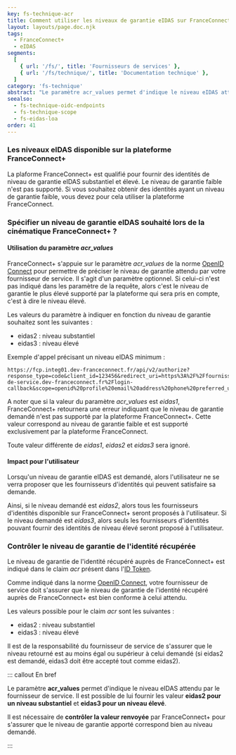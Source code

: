 ```yaml
---
key: fs-technique-acr
title: Comment utiliser les niveaux de garantie eIDAS sur FranceConnect+ ?
layout: layouts/page.doc.njk
tags:
  - FranceConnect+
  - eIDAS
segments:
  [
    { url: '/fs/', title: 'Fournisseurs de services' },
    { url: '/fs/technique/', title: 'Documentation technique' },
  ]
category: 'fs-technique'
abstract: "Le paramètre acr_values permet d'indique le niveau eIDAS attendu par le fournisseur de service. Il est possible de lui fournir les valeur eidas2 pour un niveau substantiel et eidas3 pour un niveau élevé."
seealso:
  - fs-technique-oidc-endpoints
  - fs-technique-scope
  - fs-eidas-loa
order: 41
---
```


### Les niveaux eIDAS disponible sur la plateforme FranceConnect+

La plaforme FranceConnect+ est qualifié pour fournir des identités de niveau de garantie eIDAS substantiel et élevé. Le niveau de garantie faible n'est pas supporté. Si vous souhaitez obtenir des identités ayant un niveau de garantie faible, vous devez pour cela utiliser la plateforme FranceConnect.

### Spécifier un niveau de garantie eIDAS souhaité lors de la cinématique FranceConnect+ ?

#### Utilisation du paramètre _acr_values_

FranceConnect+ s'appuie sur le paramètre _acr_values_ de la norme [OpenID Connect](http://openid.net/specs/openid-connect-basic-1_0.html#RequestParameters) pour permettre de préciser le niveau de garantie attendu par votre fournisseur de service. Il s'agit d'un paramètre optionnel. Si celui-ci n'est pas indiqué dans les paramètre de la requête, alors c'est le niveau de garantie le plus élevé supporté par la plateforme qui sera pris en compte, c'est à dire le niveau élevé.

Les valeurs du paramètre à indiquer en fonction du niveau de garantie souhaitez sont les suivantes :

- eidas2 : niveau substantiel
- eidas3 : niveau élevé

Exemple d'appel précisant un niveau eIDAS minimum :

```
https://fcp.integ01.dev-franceconnect.fr/api/v2/authorize?response_type=code&client_id=123456&redirect_uri=https%3A%2F%2Ffournisseur-de-service.dev-franceconnect.fr%2Flogin-callback&scope=openid%20profile%20email%20address%20phone%20preferred_username%20email%20address%20phone%20preferred_username&state=randomValue&nonce=randomValue&acr_values=eidas2
```

A noter que si la valeur du paramètre _acr_values_ est _eidas1_, FranceConnect+ retournera une erreur indiquant que le niveau de garantie demandé n'est pas supporté par la plateforme FranceConnect+. Cette valeur correspond au niveau de garantie faible et est supporté exclusivement par la plateforme FranceConnect.

Toute valeur différente de _eidas1_, _eidas2_ et _eidas3_ sera ignoré.

#### Impact pour l'utilisateur

Lorsqu'un niveau de garantie eIDAS est demandé, alors l'utilisateur ne se verra proposer que les fournisseurs d'identités qui peuvent satisfaire sa demande.

Ainsi, si le niveau demandé est _eidas2_, alors tous les fournisseurs d'identités disponible sur FranceConnect+ seront proposés à l'utilisateur. Si le niveau demandé est _eidas3_, alors seuls les fournisseurs d'identités pouvant fournir des identités de niveau élevé seront proposé à l'utilisateur.

### Contrôler le niveau de garantie de l'identité récupérée

Le niveau de garantie de l'identité récupéré auprès de FranceConnect+ est indiqué dans le claim _acr_ présent dans l'[ID Token](https://openid.net/specs/openid-connect-basic-1_0.html#IDToken).

Comme indiqué dans la norme [OpenID Connect](https://openid.net/specs/openid-connect-basic-1_0.html#IDTokenValidation), votre fournisseur de service doit s'assurer que le niveau de garantie de l'identité récupéré auprès de FranceConnect+ est bien conforme à celui attendu.

Les valeurs possible pour le claim _acr_ sont les suivantes :

- eidas2 : niveau substantiel
- eidas3 : niveau élevé

Il est de la responsabilité du fournisseur de service de s'assurer que le niveau retourné est au moins égal ou supérieur à celui demandé (si eidas2 est demandé, eidas3 doit être accepté tout comme eidas2).

::: callout En bref

Le paramètre **acr_values** permet d'indique le niveau eIDAS attendu par le fournisseur de service. Il est possible de lui fournir les valeur **eidas2 pour un niveau substantiel** et **eidas3 pour un niveau élevé**.

Il est nécessaire de **contrôler la valeur renvoyée** par FranceConnect+ pour s'assurer que le niveau de garantie apporté correspond bien au niveau demandé.

:::
